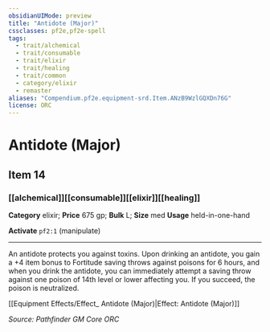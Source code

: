 ```yaml
---
obsidianUIMode: preview
title: "Antidote (Major)"
cssclasses: pf2e,pf2e-spell
tags:
  - trait/alchemical
  - trait/consumable
  - trait/elixir
  - trait/healing
  - trait/common
  - category/elixir
  - remaster
aliases: "Compendium.pf2e.equipment-srd.Item.ANzB9WzlGQXDn76G"
license: ORC
---
```

# Antidote (Major)
## Item 14
### [[alchemical]][[consumable]][[elixir]][[healing]]

**Category** elixir; 
**Price** 675 gp; 
**Bulk** L; **Size** med
**Usage** held-in-one-hand

**Activate** `pf2:1` (manipulate)

* * *

An antidote protects you against toxins. Upon drinking an antidote, you gain a +4 item bonus to Fortitude saving throws against poisons for 6 hours, and when you drink the antidote, you can immediately attempt a saving throw against one poison of 14th level or lower affecting you. If you succeed, the poison is neutralized.

[[Equipment Effects/Effect_ Antidote (Major)|Effect: Antidote (Major)]]

*Source: Pathfinder GM Core*
*ORC*
